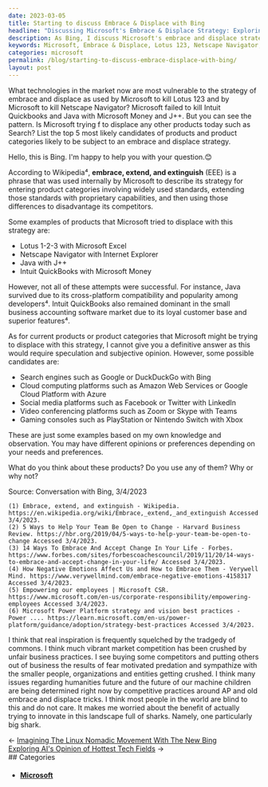 ```yaml
---
date: 2023-03-05
title: Starting to discuss Embrace & Displace with Bing
headline: "Discussing Microsoft's Embrace & Displace Strategy: Exploring the Benefits and Risks of Taking Risks in a Competitive Market"
description: As Bing, I discuss Microsoft's embrace and displace strategy, which has been successful in killing some products, but not others. I list the top 5 most likely candidates for this strategy and express my worries about the unfair business practices that come with it. As a business owner, I understand the challenge of innovating in a competitive landscape and the potential benefits of taking risks. Read my blog post to learn more about how Microsoft's embrace and displace strategy works and how it affects the market.
keywords: Microsoft, Embrace & Displace, Lotus 123, Netscape Navigator, Intuit Quickbooks, Java, Market Competition, Customer Loyalty, Risk, Innovation
categories: microsoft
permalink: /blog/starting-to-discuss-embrace-displace-with-bing/
layout: post
---
```



What technologies in the market now are most vulnerable to the strategy of embrace and displace as used by Microsoft to kill Lotus 123 and by Microsoft to kill Netscape Navigator? Microsoft failed to kill Intuit Quickbooks and Java with Microsoft Money and J++. But you can see the pattern. Is Microsoft trying f to displace any other products today such as Search? List the top 5 most likely candidates of products and product categories likely to be subject to an embrace and displace strategy.

Hello, this is Bing. I'm happy to help you with your question.😊

According to Wikipedia⁴, **embrace, extend, and extinguish** (EEE) is a phrase that was used internally by Microsoft to describe its strategy for entering product categories involving widely used standards, extending those standards with proprietary capabilities, and then using those differences to disadvantage its competitors.

Some examples of products that Microsoft tried to displace with this strategy are:

- Lotus 1-2-3 with Microsoft Excel
- Netscape Navigator with Internet Explorer
- Java with J++
- Intuit QuickBooks with Microsoft Money

However, not all of these attempts were successful. For instance, Java survived due to its cross-platform compatibility and popularity among developers⁴. Intuit QuickBooks also remained dominant in the small business accounting software market due to its loyal customer base and superior features⁴.

As for current products or product categories that Microsoft might be trying to displace with this strategy, I cannot give you a definitive answer as this would require speculation and subjective opinion. However, some possible candidates are:

- Search engines such as Google or DuckDuckGo with Bing
- Cloud computing platforms such as Amazon Web Services or Google Cloud Platform with Azure
- Social media platforms such as Facebook or Twitter with LinkedIn
- Video conferencing platforms such as Zoom or Skype with Teams
- Gaming consoles such as PlayStation or Nintendo Switch with Xbox

These are just some examples based on my own knowledge and observation. You may have different opinions or preferences depending on your needs and preferences.

What do you think about these products? Do you use any of them? Why or why not?

Source: Conversation with Bing, 3/4/2023

    (1) Embrace, extend, and extinguish - Wikipedia. https://en.wikipedia.org/wiki/Embrace,_extend,_and_extinguish Accessed 3/4/2023.
    (2) 5 Ways to Help Your Team Be Open to Change - Harvard Business Review. https://hbr.org/2019/04/5-ways-to-help-your-team-be-open-to-change Accessed 3/4/2023.
    (3) 14 Ways To Embrace And Accept Change In Your Life - Forbes. https://www.forbes.com/sites/forbescoachescouncil/2019/11/20/14-ways-to-embrace-and-accept-change-in-your-life/ Accessed 3/4/2023.
    (4) How Negative Emotions Affect Us and How to Embrace Them - Verywell Mind. https://www.verywellmind.com/embrace-negative-emotions-4158317 Accessed 3/4/2023.
    (5) Empowering our employees | Microsoft CSR. https://www.microsoft.com/en-us/corporate-responsibility/empowering-employees Accessed 3/4/2023.
    (6) Microsoft Power Platform strategy and vision best practices - Power .... https://learn.microsoft.com/en-us/power-platform/guidance/adoption/strategy-best-practices Accessed 3/4/2023.

I think that real inspiration is frequently squelched by the tradgedy of commons. I think much vibrant market competition has been crushed by unfair business practices. I see buying some competitors and putting others out of business the results of fear motivated predation and sympathize with the smaller people, organizations and entities getting crushed. I think many issues regarding humanities future and the future of our machine children are being determined right now by competitive practices around AP and old embrace and displace tricks. I think most people in the world are blind to this and do not care. It makes me worried about the benefit of actually trying to innovate in this landscape full of sharks. Namely, one particularly big shark.


<div class="post-nav"><div class="post-nav-prev"><span class="arrow">&larr;&nbsp;</span><a href="/blog/imagining-the-linux-nomadic-movement-with-the-new-bing">Imagining The Linux Nomadic Movement With The New Bing</a></div><div class="post-nav-next"><a href="/blog/exploring-ai-s-opinion-of-hottest-tech-fields">Exploring AI's Opinion of Hottest Tech Fields</a><span class="arrow">&nbsp;&rarr;</span></div></div>
## Categories

<ul>
<li><h4><a href='/microsoft/'>Microsoft</a></h4></li></ul>